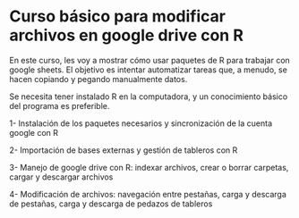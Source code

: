 # Curso básico para modificar archivos en google drive con R
En este curso, les voy a mostrar cómo usar paquetes de R para trabajar con google sheets. El objetivo es intentar automatizar tareas que, a menudo, se hacen copiando y pegando manualmente datos. 

Se necesita tener instalado R en la computadora, y un conocimiento básico del programa es preferible. 

1- Instalación de los paquetes necesarios y sincronización de la cuenta google con R 

2- Importación de bases externas y gestión de tableros con R

3- Manejo de google drive con R: indexar archivos, crear o borrar carpetas, cargar y descargar archivos

4- Modificación de archivos: navegación entre pestañas, carga y descarga de pestañas, carga y descarga de pedazos de tableros


